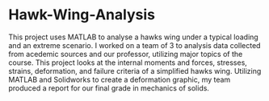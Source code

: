 # Hawk-Wing-Analysis
This project uses MATLAB to analyse a hawks wing under a typical loading and an extreme scenario.  I worked on a team of 3 to analysis data collected from acedemic sources and our professor, utilizing major topics of the course.  This project looks at the internal moments and forces, stresses, strains, deformation, and failure criteria of a simplified hawks wing.  Utilizing MATLAB and Solidworks to create a deformation graphic, my team produced a report for our final grade in mechanics of solids.
